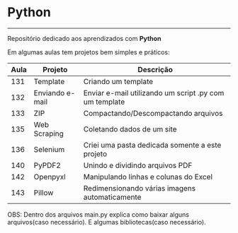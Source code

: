 # Python
***
 Repositório dedicado aos aprendizados com **Python**
 
 Em algumas aulas tem projetos bem simples e práticos:
 
  Aula | Projeto | Descrição
 ---| ---| ---|
 131 | Template | Criando um template 
 132 | Enviando e-mail | Enviar e-mail utilizando um script .py com um template
 133 | ZIP | Compactando/Descompactando arquivos
 135 | Web Scraping | Coletando dados de um site
 136 | Selenium | Criei uma pasta dedicada somente a este projeto
 140 | PyPDF2 | Unindo e dividindo arquivos PDF
 142 | Openpyxl | Manipulando linhas e colunas do Excel
 143 | Pillow | Redimensionando várias imagens automaticamente
 
 OBS: Dentro dos arquivos main.py explica como baixar alguns arquivos(caso necessário). E algumas bibliotecas(caso necessário).
